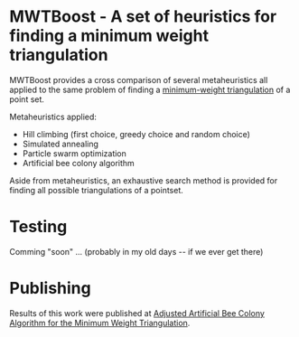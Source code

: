 # MWTBoost - A set of heuristics for finding a minimum weight triangulation
MWTBoost provides a cross comparison of several metaheuristics all applied to the same problem of finding a [minimum-weight triangulation](https://en.wikipedia.org/wiki/Minimum-weight_triangulation) of a point set.

Metaheuristics applied:
- Hill climbing (first choice, greedy choice and random choice)
- Simulated annealing
- Particle swarm optimization
- Artificial bee colony algorithm

Aside from metaheuristics, an exhaustive search method is provided for finding all possible triangulations of a pointset.

# Testing
Comming "soon" ... (probably in my old days -- if we ever get there)

# Publishing
Results of this work were published at [Adjusted Artificial Bee Colony Algorithm for the Minimum Weight Triangulation](https://link.springer.com/chapter/10.1007/978-981-13-0761-4_30).
